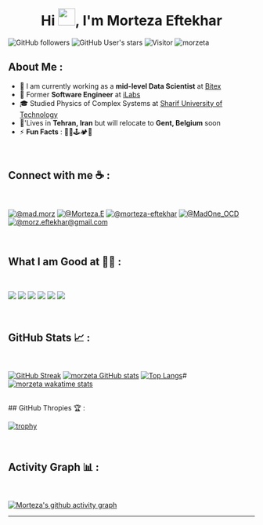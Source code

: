 
<h1 align="center">Hi <img src="https://media.giphy.com/media/hvRJCLFzcasrR4ia7z/giphy.gif" width="35">, I'm Morteza Eftekhar</h1>

![GitHub followers](https://img.shields.io/github/followers/morzeta?style=social) ![GitHub User's stars](https://img.shields.io/github/stars/morzeta?style=social) ![Visitor](https://visitor-badge.laobi.icu/badge?page_id=morzeta.repoName) <img src="https://komarev.com/ghpvc/?username=morzeta" alt="morzeta" />

## About Me :

- 🏢 I am currently working as a **mid-level Data Scientist** at [Bitex](https://bitex.ir/)
- 🏢 Former **Software Engineer** at [iLabs](https://www.ilabs.lk/)
- 🎓 Studied Physics of Complex Systems at [Sharif University of Technology](https://www.sharif.edu/web/physics/complex-systems)
- 🏡'Lives in **Tehran, Iran** but will relocate to **Gent, Belgium** soon
- ⚡ **Fun Facts** : 🧗🎶🕹🏕🥾

<br>

## Connect with me ☕ :

<br>

[![@mad.morz](https://img.icons8.com/fluency/48/000000/instagram-new.png "@mad.morz")](https://www.instagram.com/mad.morz/) [![@Morteza.E](https://img.icons8.com/fluency/48/000000/facebook.png "@Morteza.E")](https://www.facebook.com/Morteza.E) [![@morteza-eftekhar](https://img.icons8.com/fluency/48/000000/linkedin.png "@morteza-eftekhar")](https://www.linkedin.com/in/morteza-eftekhar) [![@MadOne_OCD](https://img.icons8.com/fluency/48/000000/twitter-squared.png "@MadOne_OCD")](https://twitter.com/MadOne_OCD) [![@morz.eftekhar@gmail.com](https://img.icons8.com/fluency/48/000000/apple-mail.png "@morz.eftekhar@gmail.com")](morz.eftekhar@gmail.com)

<br>

## What I am Good at 🧑‍💻 :

<br>

<img src="https://img.icons8.com/color/python"/> <img src="https://img.icons8.com/color/tensorflow"/> <img src="https://img.icons8.com/color/git"/> <img src="https://img.icons8.com/color/docker"/> <img src="https://img.icons8.com/color/sql"/> <img src="https://img.icons8.com/color/bash"/>

<br>

## GitHub Stats 📈 :

<br>

[![GitHub Streak](https://github-readme-streak-stats.herokuapp.com?user=morzeta&theme=algolia&date_format=M%20j%5B%2C%20Y%5D)](https://git.io/streak-stats) [![morzeta GitHub stats](https://github-readme-stats.vercel.app/api?username=morzeta&theme=algolia)](https://github.com/morzeta/github-readme-stats) [![Top Langs](https://github-readme-stats.vercel.app/api/top-langs/?username=morzeta&theme=algolia)](https://github.com/morzeta/github-readme-stats)#[![morzeta wakatime stats](https://github-readme-stats.vercel.app/api/wakatime/?username=morzeta&theme=algolia)](https://github.com/morzeta/github-readme-stats)



<br>
## GitHub Thropies 🏆 :

<br>

[![trophy](https://github-profile-trophy.vercel.app/?username=morzeta)](https://github.com/morzeta/github-profile-trophy)

<br>

## Activity Graph 📊 :

<br>

[![Morteza's github activity graph](https://activity-graph.herokuapp.com/graph?username=morzeta&bg_color=000&color=fff&line=00E676&point=fff&hide_border=true)](https://github.com/morzeta/github-readme-activity-graph)

---


